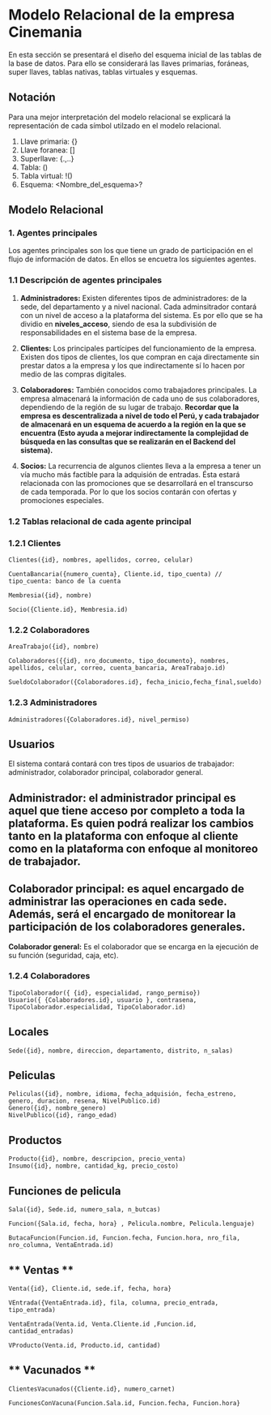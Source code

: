 # Modelo Relacional de la empresa Cinemania
En esta sección se presentará el diseño del esquema inicial de las tablas de la base de datos. Para ello se considerará las llaves primarias, foráneas, super llaves, tablas nativas, tablas virtuales y esquemas.
## Notación
Para una mejor interpretación del modelo relacional se explicará la representación de cada símbol utilzado en el modelo relacional.
1. Llave primaria: {}
2. Llave foranea: []
3. Superllave: {.,..}
4. Tabla: ()
5. Tabla virtual: !()
6. Esquema: <Nombre_del_esquema>?
## Modelo Relacional
### 1. Agentes principales
Los agentes principales son los que tiene un grado de participación en el flujo de información de datos. En ellos se encuetra los siguientes agentes.
### 1.1 Descripción de agentes principales
1. **Administradores:** Existen diferentes tipos de administradores: de la sede, del departamento y a nivel nacional. Cada adminsitrador contará con un nivel de acceso a la plataforma del sistema. Es por ello que se ha dividio en **niveles_acceso**, siendo de esa la subdivisión de responsabilidades en el sistema base de la empresa.

2.  **Clientes:** Los principales partícipes del funcionamiento de la empresa. Existen dos tipos de clientes, los que compran en caja directamente sin prestar datos a la empresa y los que indirectamente sí lo hacen por medio de las compras digitales.

3. **Colaboradores:** También conocidos como trabajadores principales. La empresa almacenará la información de cada uno de sus colaboradores, dependiendo de la región de su lugar de trabajo. __Recordar que la empresa es descentralizada a nivel de todo el Perú, y cada trabajador de almacenará en un esquema de acuerdo a la región en la que se encuentra (Esto ayuda a mejorar indirectamente la complejidad de búsqueda en las consultas que se realizarán en el Backend del sistema).__

4. **Socios:** La recurrencia de algunos clientes lleva a la empresa a tener un vía mucho más factible para la adquisión de entradas. Ésta estará relacionada con las promociones que se desarrollará en el transcurso de cada temporada. Por lo que los socios contarán con ofertas y promociones especiales.

### 1.2 Tablas relacional de cada agente principal
### 1.2.1 Clientes

```
Clientes({id}, nombres, apellidos, correo, celular)

CuentaBancaria({numero_cuenta}, Cliente.id, tipo_cuenta) // tipo_cuenta: banco de la cuenta

Membresia({id}, nombre)

Socio({Cliente.id}, Membresia.id)

```
### 1.2.2 Colaboradores

```
AreaTrabajo({id}, nombre)

Colaboradores({{id}, nro_documento, tipo_documento}, nombres, apellidos, celular, correo, cuenta_bancaria, AreaTrabajo.id)

SueldoColaborador({Colaboradores.id}, fecha_inicio,fecha_final,sueldo)

```

### 1.2.3 Administradores

```
Administradores({Colaboradores.id}, nivel_permiso)
```
## **Usuarios**
El sistema contará contará con tres tipos de usuarios de trabajador: administrador, colaborador principal, colaborador general.

## **Administrador:** el administrador principal es aquel que tiene acceso por completo a toda la plataforma. Es quien podrá realizar los cambios tanto en la plataforma con enfoque al cliente como en la plataforma con enfoque al monitoreo de trabajador.

## **Colaborador principal:** es aquel encargado de administrar las operaciones en cada sede. Además, será el encargado de monitorear la participación de los colaboradores generales.

**Colaborador general:** Es el colaborador que se encarga en la ejecución de su función (seguridad, caja, etc).
### 1.2.4 Colaboradores
```
TipoColaborador({ {id}, especialidad, rango_permiso})
Usuario({ {Colaboradores.id}, usuario }, contrasena, TipoColaborador.especialidad, TipoColaborador.id) 

````

## **Locales**
```
Sede({id}, nombre, direccion, departamento, distrito, n_salas)
```

## **Peliculas**
```
Peliculas({id}, nombre, idioma, fecha_adquisión, fecha_estreno, genero, duracion, resena, NivelPublico.id)
Genero({id}, nombre_genero)
NivelPublico({id}, rango_edad)
```

## **Productos**
```
Producto({id}, nombre, descripcion, precio_venta)
Insumo({id}, nombre, cantidad_kg, precio_costo)
```
## **Funciones de pelicula**
```
Sala({id}, Sede.id, numero_sala, n_butcas)

Funcion({Sala.id, fecha, hora} , Pelicula.nombre, Pelicula.lenguaje)

ButacaFuncion(Funcion.id, Funcion.fecha, Funcion.hora, nro_fila, nro_columna, VentaEntrada.id)
```




## ** Ventas **

```
Venta({id}, Cliente.id, sede.if, fecha, hora}

VEntrada({VentaEntrada.id}, fila, columna, precio_entrada, tipo_entrada)

VentaEntrada(Venta.id, Venta.Cliente.id ,Funcion.id, cantidad_entradas)

VProducto(Venta.id, Producto.id, cantidad)
```

## ** Vacunados **

```
ClientesVacunados({Cliente.id}, numero_carnet)

FuncionesConVacuna(Funcion.Sala.id, Funcion.fecha, Funcion.hora}
```

